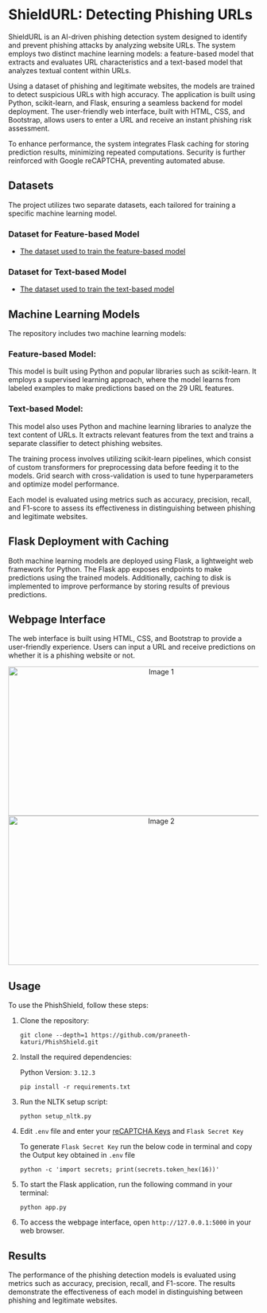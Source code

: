 # ShieldURL: Detecting Phishing URLs

ShieldURL is an AI-driven phishing detection system designed to identify and prevent phishing attacks by analyzing website URLs. The system employs two distinct machine learning models: a feature-based model that extracts and evaluates URL characteristics and a text-based model that analyzes textual content within URLs.

Using a dataset of phishing and legitimate websites, the models are trained to detect suspicious URLs with high accuracy. The application is built using Python, scikit-learn, and Flask, ensuring a seamless backend for model deployment. The user-friendly web interface, built with HTML, CSS, and Bootstrap, allows users to enter a URL and receive an instant phishing risk assessment.

To enhance performance, the system integrates Flask caching for storing prediction results, minimizing repeated computations. Security is further reinforced with Google reCAPTCHA, preventing automated abuse.

## Datasets

The project utilizes two separate datasets, each tailored for training a specific machine learning model.

### Dataset for Feature-based Model

- [The dataset used to train the feature-based model](https://www.kaggle.com/datasets/eswarchandt/phishing-website-detector)

### Dataset for Text-based Model

- [The dataset used to train the text-based model](https://www.kaggle.com/datasets/harisudhan411/phishing-and-legitimate-urls)

## Machine Learning Models

The repository includes two machine learning models:

### Feature-based Model:

This model is built using Python and popular libraries such as scikit-learn. It employs a supervised learning approach, where the model learns from labeled examples to make predictions based on the 29 URL features.

### Text-based Model:

This model also uses Python and machine learning libraries to analyze the text content of URLs. It extracts relevant features from the text and trains a separate classifier to detect phishing websites.

The training process involves utilizing scikit-learn pipelines, which consist of custom transformers for preprocessing data before feeding it to the models. Grid search with cross-validation is used to tune hyperparameters and optimize model performance.

Each model is evaluated using metrics such as accuracy, precision, recall, and F1-score to assess its effectiveness in distinguishing between phishing and legitimate websites.

## Flask Deployment with Caching

Both machine learning models are deployed using Flask, a lightweight web framework for Python. The Flask app exposes endpoints to make predictions using the trained models. Additionally, caching to disk is implemented to improve performance by storing results of previous predictions.

## Webpage Interface

The web interface is built using HTML, CSS, and Bootstrap to provide a user-friendly experience. Users can input a URL and receive predictions on whether it is a phishing website or not.
<div align="center">
    <img src="screenshots/phishing.gif" alt="Image 1" width="600" height="300" style="margin-right: 20px;">
    <img src="screenshots/legitimate.gif" alt="Image 2" width="600" height="300" style="margin-right: 20px;">
</div>

## Usage

To use the PhishShield, follow these steps:

1. Clone the repository:

   ```
   git clone --depth=1 https://github.com/praneeth-katuri/PhishShield.git
   ```

2. Install the required dependencies:
   
   Python Version: `3.12.3`

   ```
   pip install -r requirements.txt
   ```
3. Run the NLTK setup script:

   ```
   python setup_nltk.py
   ```
4. Edit `.env` file and enter your [reCAPTCHA Keys](https://developers.google.com/recaptcha/intro) and `Flask Secret Key`

   To generate `Flask Secret Key` run the below code in terminal and copy the Output key obtained in `.env` file
    
   ```
   python -c 'import secrets; print(secrets.token_hex(16))'
   ```


5. To start the Flask application, run the following command in your terminal:

   ```
   python app.py
   ```

6. To access the webpage interface, open `http://127.0.0.1:5000` in your web browser.

## Results

The performance of the phishing detection models is evaluated using metrics such as accuracy, precision, recall, and F1-score. The results demonstrate the effectiveness of each model in distinguishing between phishing and legitimate websites.

